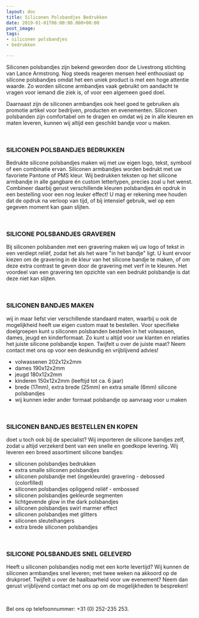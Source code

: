 ```yaml
---
layout: doc
title: Siliconen Polsbandjes Bedrukken
date: 2019-01-01T06:00:00.000+00:00
post_image: 
tags:
- siliconen polsbandjes
- bedrukken

---
```

<p>Siliconen polsbandjes zijn bekend geworden door de Livestrong stichting van Lance Armstrong. Nog steeds reageren mensen heel enthousiast op silicone polsbandjes omdat het een uniek product is met een hoge attentie waarde. Zo worden silicone armbandjes vaak gebruikt om aandacht te vragen voor iemand die ziek is, of voor een algemeen goed doel.</p>

<p>Daarnaast zijn de siliconen armbandjes ook heel goed te gebruiken als promotie artikel voor bedrijven, producten en evenementen. Siliconen polsbanden zijn comfortabel om te dragen en omdat wij ze in alle kleuren en maten leveren, kunnen wij altijd een geschikt bandje voor u maken.</p>
<br>

### SILICONEN POLSBANDJES BEDRUKKEN
<p>
<p>Bedrukte silicone polsbandjes maken wij met uw eigen logo, tekst, symbool of een combinatie ervan. Siliconen armbandjes worden bedrukt met uw favoriete Pantone of PMS kleur. Wij bedrukken teksten op het silicone armbandje in alle gangbare én custom lettertypen, precies zoal u het wenst. Combineer daarbij gerust verschillende kleuren polsbandjes én opdruk in een bestelling voor een nog leuker effect! U mag er rekening mee houden dat de opdruk na verloop van tijd, of bij intensief gebruik, wel op een gegeven moment kan gaan slijten.</p>
<br>

### SILICONE POLSBANDJES GRAVEREN
<p>
<p>Bij siliconen polsbanden met een gravering maken wij uw logo of tekst in een verdiept reliëf, zodat het als het ware "in het bandje" ligt. U kunt ervoor kiezen om de gravering in de kleur van het silicone bandje te maken, of om deze extra contrast te geven door de gravering met verf in te kleuren. Het voordeel van een gravering ten opzichte van een bedrukt polsbandje is dat deze niet kan slijten.</p>
<br>

### SILICONEN BANDJES MAKEN
<p>
<p>wij in maar liefst vier verschillende standaard maten, waarbij u ook de mogelijkheid heeft uw eigen custom maat te bestellen. Voor specifieke doelgroepen kunt u siliconen polsbanden bestellen in het volwassen, dames, jeugd en kinderformaat. Zo kunt u altijd voor uw klanten en relaties het juiste silicone polsbandje kopen. Twijfelt u over de juiste maat? Neem contact met ons op voor een deskundig en vrijblijvend advies!</p>

<ul>
  <li>volwassenen 202x12x2mm</li>
  <li>dames 190x12x2mm</li>
  <li>jeugd 180x12x2mm</li>
  <li>kinderen 150x12x2mm (leeftijd tot ca. 6 jaar)</li>
  <li>brede (17mm), extra brede (25mm) en extra smalle (6mm) silicone polsbandjes</li>
  <li>wij kunnen ieder ander formaat polsbandje op aanvraag voor u maken</li>
</ul>
<br>

### SILICONEN BANDJES BESTELLEN EN KOPEN
<p>
<p>doet u toch ook bij de specialist? Wij importeren de silicone bandjes zelf, zodat u altijd verzekerd bent van een snelle en goedkope levering. Wij leveren een breed assortiment silicone bandjes:</p>

* siliconen polsbandjes bedrukken
* extra smalle siliconen polsbandjes
* siliconen polsbandje met (ingekleurde) gravering - debossed (colorfilled)
* siliconen polsbandjes opliggend reliëf - embossed
* siliconen polsbandjes gekleurde segmenten
* lichtgevende glow in the dark polsbandjes
* siliconen polsbandjes swirl marmer effect
* siliconen polsbandjes met glitters
* siliconen sleutelhangers
* extra brede siliconen polsbandjes
<br>

### SILICONE POLSBANDJES SNEL GELEVERD
<p>
<p>Heeft u siliconen polsbandjes nodig met een korte levertijd? Wij kunnen de siliconen armbandjes snel leveren; met twee weken na akkoord op de drukproef. Twijfelt u over de haalbaarheid voor uw evenement? Neem dan gerust vrijblijvend contact met ons op om de mogelijkheden te bespreken!</p>
<br>

<p>Bel ons op telefoonnummer: +31 (0) 252-235 253.</p>